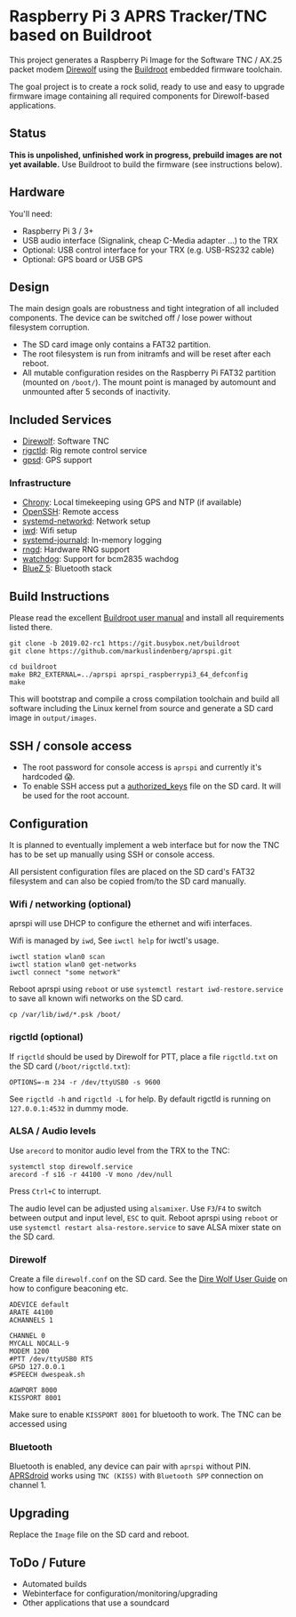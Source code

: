 #  Raspberry Pi 3 APRS Tracker/TNC based on Buildroot

This project generates a Raspberry Pi Image for the Software 
TNC / AX.25 packet modem [Direwolf](https://github.com/wb2osz/direwolf/) using the [Buildroot](https://buildroot.org/) embedded firmware toolchain.

The goal project is to create a rock solid, ready to use and easy to upgrade firmware image containing all required components for Direwolf-based applications.

## Status

**This is unpolished, unfinished work in progress, prebuild images are not yet available.** Use Buildroot to build the firmware (see instructions below).

## Hardware

You'll need:

* Raspberry Pi 3 / 3+
* USB audio interface (Signalink, cheap C-Media adapter ...) to the TRX
* Optional: USB control interface for your TRX (e.g. USB-RS232 cable)
* Optional: GPS board or USB GPS

## Design

The main design goals are robustness and tight integration of all included components. The device can be switched off / lose power without filesystem corruption.

* The SD card image only contains a FAT32 partition.
* The root filesystem is run from initramfs and will be reset after each reboot.
* All mutable configuration resides on the Raspberry Pi FAT32 partition (mounted on `/boot/`). The mount point is managed by automount and unmounted after 5 seconds of inactivity.

## Included Services

* [Direwolf](https://github.com/wb2osz/direwolf/): Software TNC
* [rigctld](https://hamlib.github.io/): Rig remote control service
* [gpsd](http://www.catb.org/gpsd/): GPS support

### Infrastructure

* [Chrony](https://chrony.tuxfamily.org/): Local timekeeping using GPS and NTP (if available)
* [OpenSSH](https://www.openssh.com/): Remote access
* [systemd-networkd](https://www.freedesktop.org/software/systemd/man/systemd.network.html): Network setup
* [iwd](https://wiki.archlinux.org/index.php/Iwd): Wifi setup
* [systemd-journald](https://www.freedesktop.org/software/systemd/man/systemd-journald.service.html): In-memory logging
* [rngd](https://www.kernel.org/doc/Documentation/hw_random.txt): Hardware RNG support
* [watchdog](https://github.com/brgl/busybox/blob/master/miscutils/watchdog.c): Support for bcm2835 wachdog
* [BlueZ 5](http://www.bluez.org/): Bluetooth stack

## Build Instructions

Please read the excellent [Buildroot user manual](https://buildroot.org/downloads/manual/manual.html) and install all requirements listed there.

```
git clone -b 2019.02-rc1 https://git.busybox.net/buildroot
git clone https://github.com/markuslindenberg/aprspi.git

cd buildroot
make BR2_EXTERNAL=../aprspi aprspi_raspberrypi3_64_defconfig
make
```

This will bootstrap and compile a cross compilation toolchain and build all software including the Linux kernel from source and generate a SD card image in `output/images`.

## SSH / console access

* The root password for console access is `aprspi` and currently it's hardcoded 😱.
* To enable SSH access put a [authorized_keys](https://manpages.debian.org/stretch/openssh-server/authorized_keys.5.en.html#AUTHORIZED_KEYS_FILE_FORMAT) file on the SD card.
  It will be used for the root account.

## Configuration

It is planned to eventually implement a web interface but for now the TNC has to be set up manually using SSH or console access.

All persistent configuration files are placed on the SD card's FAT32 filesystem and can also be copied from/to the SD card manually.

### Wifi / networking (optional)

aprspi will use DHCP to configure the ethernet and wifi interfaces.

Wifi is managed by `iwd`, See `iwctl help` for iwctl's usage.

```
iwctl station wlan0 scan
iwctl station wlan0 get-networks
iwctl connect "some network"
```

Reboot aprspi using `reboot` or use `systemctl restart iwd-restore.service` to save all known wifi networks on the SD card.

```
cp /var/lib/iwd/*.psk /boot/
```

### rigctld (optional)

If `rigctld` should be used by Direwolf for PTT, place a file `rigctld.txt` on the SD card (`/boot/rigctld.txt`):

```
OPTIONS=-m 234 -r /dev/ttyUSB0 -s 9600
```

See `rigctld -h` and `rigctld -L` for help. By default rigctld is running on `127.0.0.1:4532` in dummy mode.

### ALSA / Audio levels

Use `arecord` to monitor audio level from the TRX to the TNC:

```
systemctl stop direwolf.service
arecord -f s16 -r 44100 -V mono /dev/null
```

Press `Ctrl+C` to interrupt.

The audio level can be adjusted using `alsamixer`. Use `F3`/`F4` to switch between output and input level, `ESC` to quit.
Reboot aprspi using `reboot` or use `systemctl restart alsa-restore.service` to save ALSA mixer state on the SD card.

### Direwolf

Create a file `direwolf.conf` on the SD card.
See the [Dire Wolf User Guide](https://github.com/wb2osz/direwolf/blob/master/doc/User-Guide.pdf) on how to configure beaconing etc.

```
ADEVICE default
ARATE 44100
ACHANNELS 1

CHANNEL 0
MYCALL NOCALL-9
MODEM 1200
#PTT /dev/ttyUSB0 RTS
GPSD 127.0.0.1
#SPEECH dwespeak.sh

AGWPORT 8000
KISSPORT 8001
```

Make sure to enable `KISSPORT 8001` for bluetooth to work.
The TNC can be accessed using 

### Bluetooth

Bluetooth is enabled, any device can pair with `aprspi` without PIN.
[APRSdroid](https://aprsdroid.org/) works using `TNC (KISS)` with `Bluetooth SPP` connection on channel 1.

## Upgrading

Replace the `Image` file on the SD card and reboot.

## ToDo / Future

* Automated builds
* Webinterface for configuration/monitoring/upgrading
* Other applications that use a soundcard

